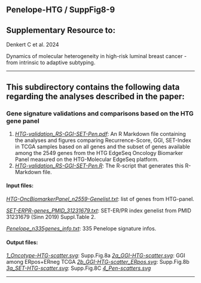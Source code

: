 ## Penelope-HTG / SuppFig8-9

## Supplementary Resource to:  

Denkert C et al. 2024 

Dynamics of molecular heterogeneity in high-risk luminal breast cancer - from intrinsic to adaptive subtyping.

************************************************************

## This subdirectory contains the following data regarding the analyses described in the paper:

### Gene signature validations and comparisons based on the HTG gene panel

1. [*HTG-validation_RS-GGI-SET-Pen.pdf*](https://github.com/tkarn/Penelope-HTG/blob/main/SuppFig8-9/HTG-validation_RS-GGI-SET-Pen.pdf):  An R Markdown file containing the analyses and figures comparing Recurrence-Score, GGI, SET-Index in TCGA samples based on all genes and the subset of genes available among the 2549 genes from the HTG EdgeSeq Oncology Biomarker Panel measured on the HTG-Molecular EdgeSeq platform.
2. [*HTG-validation_RS-GGI-SET-Pen.R*](https://github.com/tkarn/Penelope-HTG/blob/main/SuppFig8-9/HTG-validation_RS-GGI-SET-Pen.R):  The R-script that generates this R-Markdown file.

#### Input files:
[*HTG-OncBiomarkerPanel_n2559-Genelist.txt*](https://github.com/tkarn/Penelope-HTG/blob/main/SuppFig8-9/HTG-OncBiomarkerPanel_n2559-Genelist.txt): list of genes from HTG-panel.

[*SET-ERPR-genes_PMID_31231679.txt*](https://github.com/tkarn/Penelope-HTG/blob/main/SuppFig8-9/SET-ERPR-genes_PMID_31231679.txt): SET-ER/PR index genelist from PMID 31231679 (Sinn 2019) Suppl.Table 2.

[*Penelope_n335genes_info.txt*](https://github.com/tkarn/Penelope-HTG/blob/main/SuppFig8-9/Penelope_n335genes_info.txt): 335 Penelope signature infos.

#### Output files:
[*1_Oncotype-HTG-scatter.svg*](https://github.com/tkarn/Penelope-HTG/blob/main/SuppFig8-9/1_Oncotype-HTG-scatter.svg): Supp.Fig.8a
[*2a_GGI-HTG-scatter.svg*](https://github.com/tkarn/Penelope-HTG/blob/main/SuppFig8-9/2a_GGI-HTG-scatter.svg): GGI among ERpos+ERneg TCGA
[*2b_GGI-HTG-scatter_ERpos.svg*](https://github.com/tkarn/Penelope-HTG/blob/main/SuppFig8-9/2b_GGI-HTG-scatter_ERpos.svg):  Supp.Fig.8b
[*3a_SET-HTG-scatter.svg*](https://github.com/tkarn/Penelope-HTG/blob/main/SuppFig8-9/3a_SET-HTG-scatter.svg):  Supp.Fig.8C
[*4_Pen-scatters.svg*](https://github.com/tkarn/Penelope-HTG/blob/main/SuppFig8-9/4_Pen-scatters.svg) 

************************************************************
